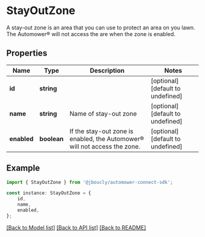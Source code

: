 # StayOutZone

A stay-out zone is an area that you can use to protect an area on you lawn. The Automower® will not access the are when the zone is enabled.

## Properties

Name | Type | Description | Notes
------------ | ------------- | ------------- | -------------
**id** | **string** |  | [optional] [default to undefined]
**name** | **string** | Name of stay-out zone | [optional] [default to undefined]
**enabled** | **boolean** | If the stay-out zone is enabled, the Automower® will not access the zone. | [optional] [default to undefined]

## Example

```typescript
import { StayOutZone } from '@jboucly/automower-connect-sdk';

const instance: StayOutZone = {
    id,
    name,
    enabled,
};
```

[[Back to Model list]](../README.md#documentation-for-models) [[Back to API list]](../README.md#documentation-for-api-endpoints) [[Back to README]](../README.md)
